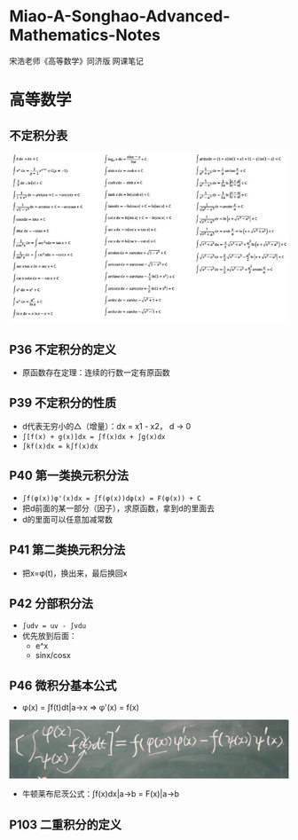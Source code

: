 # Miao-A-Songhao-Advanced-Mathematics-Notes
宋浩老师《高等数学》同济版 网课笔记
# 高等数学
## 不定积分表
![](不定积分表.png)
## P36 不定积分的定义
- 原函数存在定理：连续的行数一定有原函数
## P39 不定积分的性质
- d代表无穷小的△（增量）：dx = x1 - x2， d → 0
- `∫[f(x) + g(x)]dx = ∫f(x)dx + ∫g(x)dx`
- `∫kf(x)dx = k∫f(x)dx`
## P40 第一类换元积分法
- `∫f(φ(x))φ'(x)dx = ∫f(φ(x))dφ(x) = F(φ(x)) + C`
- 把d前面的某一部分（因子），求原函数，拿到d的里面去
- d的里面可以任意加减常数
## P41 第二类换元积分法
- 把x=φ(t)，换出来，最后换回x
## P42 分部积分法
- `∫udv = uv - ∫vdu`
- 优先放到后面：
  - e^x
  - sinx/cosx
## P46 微积分基本公式
- φ(x) = ∫f(t)dt|a→x => φ'(x) = f(x)

![](积分函数.png)

- 牛顿莱布尼茨公式：∫f(x)dx|a→b = F(x)|a→b
## P103 二重积分的定义
